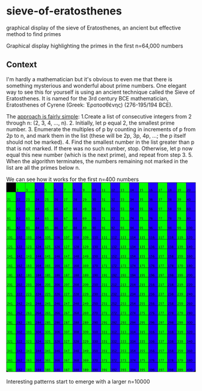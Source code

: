 # sieve-of-eratosthenes
graphical display of the sieve of Eratosthenes, an ancient but effective method to find primes


Graphical display highlighting the primes in the first n=64,000 numbers

## Context
I'm hardly a mathematician but it's obvious to even me that there is something mysterious and wonderful about prime numbers. One elegant way to see this for yourself is using an ancient technique called the Sieve of Eratosthenes. It is named for the 3rd century BCE mathematician, Eratosthenes of Cyrene (Greek: Ἐρατοσθένης) (276-195/194 BCE).

The [approach is fairly simple](https://en.wikipedia.org/wiki/Sieve_of_Eratosthenes):
1.Create a list of consecutive integers from 2 through n: (2, 3, 4, ..., n).
2. Initially, let p equal 2, the smallest prime number.
3. Enumerate the multiples of p by counting in increments of p from 2p to n, and mark them in the list (these will be 2p, 3p, 4p, ...; the p itself should not be marked).
4. Find the smallest number in the list greater than p that is not marked. If there was no such number, stop. Otherwise, let p now equal this new number (which is the next prime), and repeat from step 3.
5. When the algorithm terminates, the numbers remaining not marked in the list are all the primes below n.

We can see how it works for the first n=400 numbers
<img src="https://github.com/nickmmark/sieve-of-eratosthenes/blob/main/Sieve_400.gif">

Interesting patterns start to emerge with a larger n=10000


